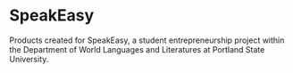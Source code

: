 SpeakEasy
=========

Products created for SpeakEasy, a student entrepreneurship project within the Department of World Languages and Literatures at Portland State University.
